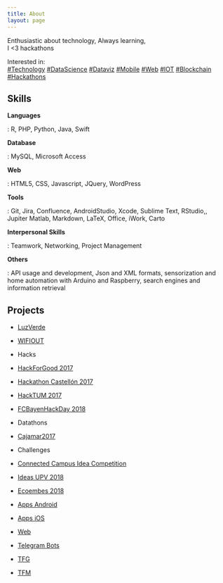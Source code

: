 ```yaml
---
title: About
layout: page
---
```

 
Enthusiastic about technology,
Always learning,<br>
I <3 hackathons

Interested in:  
[#Technology](#) [#DataScience](#) [#Dataviz](#) [#Mobile](#) [#Web](#) [#IOT](#) [#Blockchain](#) [#Hackathons](#)
 
<h2>Skills</h2>

**Languages**  

:    R, PHP, Python, Java, Swift

**Database**  

:    MySQL, Microsoft Access

**Web**  

:    HTML5, CSS, Javascript, JQuery, WordPress

**Tools**  

:    Git, Jira, Confluence, AndroidStudio, Xcode, Sublime Text, RStudio,, Jupiter Matlab, Markdown, LaTeX, Office, iWork, Carto

**Interpersonal Skills**  

:    Teamwork, Networking, Project Management


**Others**  

:    API usage and development, Json and XML formats, sensorization and home automation with Arduino and Raspberry, search engines and information retrieval


<h2>Projects</h2>

* [LuzVerde](https://joaquinmontesinos.github.io/under-construction/)
* [WIFIOUT](https://joaquinmontesinos.github.io/under-construction/)

* Hacks
*    [HackForGood 2017](https://joaquinmontesinos.github.io/under-construction/)
*    [Hackathon Castellón 2017](https://joaquinmontesinos.github.io/under-construction/)
*    [HackTUM 2017](https://joaquinmontesinos.github.io/under-construction/)
*    [FCBayenHackDay 2018](https://joaquinmontesinos.github.io/under-construction/)

* Datathons
*    [Cajamar2017](https://joaquinmontesinos.github.io/under-construction/)

* Challenges
*    [Connected Campus Idea Competition](https://joaquinmontesinos.github.io/under-construction/)
*    [Ideas UPV 2018](https://joaquinmontesinos.github.io/under-construction/)
*    [Ecoembes 2018](https://joaquinmontesinos.github.io/under-construction/)

* [Apps Android](https://joaquinmontesinos.github.io/under-construction/)
* [Apps iOS](https://joaquinmontesinos.github.io/under-construction/)
* [Web](https://joaquinmontesinos.github.io/under-construction/)
* [Telegram Bots](https://joaquinmontesinos.github.io/under-construction/)

* [TFG](https://joaquinmontesinos.github.io/under-construction/)
* [TFM](https://joaquinmontesinos.github.io/under-construction/)